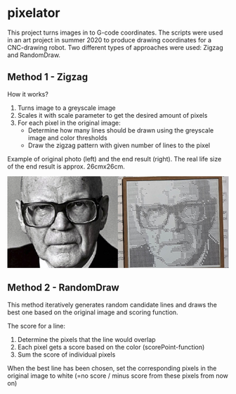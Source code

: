 # pixelator

This project turns images in to G-code coordinates. The scripts were used in an art project in summer 2020 to produce drawing coordinates for a CNC-drawing robot.
Two different types of approaches were used: Zigzag and RandomDraw.

## Method 1 - Zigzag

How it works?

1. Turns image to a greyscale image
2. Scales it with scale parameter to get the desired amount of pixels
3. For each pixel in the original image:
   - Determine how many lines should be drawn using the greyscale image and color thresholds
   - Draw the zigzag pattern with given number of lines to the pixel
  
Example of original photo (left) and the end result (right). The real life size of the end result is approx. 26cmx26cm.
  
![Image of President](https://github.com/JuhaniKahara/pixelator/blob/master/images/kekko_both.png)

## Method 2 - RandomDraw

This method iteratively generates random candidate lines and draws the best one based on the original image and scoring function.

The score for a line:

1. Determine the pixels that the line would overlap
2. Each pixel gets a score based on the color (scorePoint-function)
2. Sum the score of individual pixels

When the best line has been chosen, set the corresponding pixels in the original image to white (=no score / minus score from these pixels from now on)
